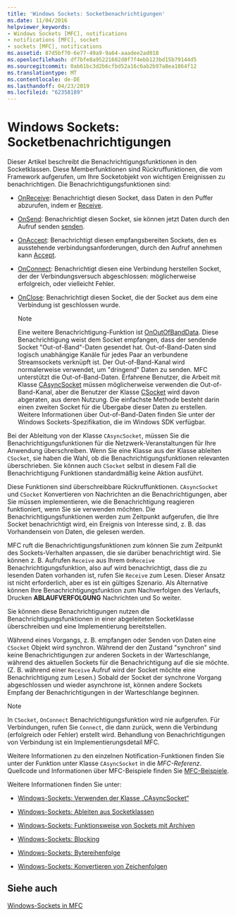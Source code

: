 ```yaml
---
title: 'Windows Sockets: Socketbenachrichtigungen'
ms.date: 11/04/2016
helpviewer_keywords:
- Windows Sockets [MFC], notifications
- notifications [MFC], socket
- sockets [MFC], notifications
ms.assetid: 87d5bf70-6e77-49a9-9a64-aaadee2ad018
ms.openlocfilehash: df7bfe8a95221682d0f7f4ebb123bd15b79144d5
ms.sourcegitcommit: 0ab61bc3d2b6cfbd52a16c6ab2b97a8ea1864f12
ms.translationtype: MT
ms.contentlocale: de-DE
ms.lasthandoff: 04/23/2019
ms.locfileid: "62358189"
---
```

# <a name="windows-sockets-socket-notifications"></a>Windows Sockets: Socketbenachrichtigungen

Dieser Artikel beschreibt die Benachrichtigungsfunktionen in den Socketklassen. Diese Memberfunktionen sind Rückruffunktionen, die vom Framework aufgerufen, um Ihre Socketobjekt von wichtigen Ereignissen zu benachrichtigen. Die Benachrichtigungsfunktionen sind:

- [OnReceive](../mfc/reference/casyncsocket-class.md#onreceive): Benachrichtigt diesen Socket, dass Daten in den Puffer abzurufen, indem er [Receive](../mfc/reference/casyncsocket-class.md#receive).

- [OnSend](../mfc/reference/casyncsocket-class.md#onsend): Benachrichtigt diesen Socket, sie können jetzt Daten durch den Aufruf senden [senden](../mfc/reference/casyncsocket-class.md#send).

- [OnAccept](../mfc/reference/casyncsocket-class.md#onaccept): Benachrichtigt diesen empfangsbereiten Sockets, den es ausstehende verbindungsanforderungen, durch den Aufruf annehmen kann [Accept](../mfc/reference/casyncsocket-class.md#accept).

- [OnConnect](../mfc/reference/casyncsocket-class.md#onconnect): Benachrichtigt diesen eine Verbindung herstellen Socket, der der Verbindungsversuch abgeschlossen: möglicherweise erfolgreich, oder vielleicht Fehler.

- [OnClose](../mfc/reference/casyncsocket-class.md#onclose): Benachrichtigt diesen Socket, die der Socket aus dem eine Verbindung ist geschlossen wurde.

    > [!NOTE]
    >  Eine weitere Benachrichtigung-Funktion ist [OnOutOfBandData](../mfc/reference/casyncsocket-class.md#onoutofbanddata). Diese Benachrichtigung weist dem Socket empfangen, dass der sendende Socket "Out-of-Band"-Daten gesendet hat. Out-of-Band-Daten sind logisch unabhängige Kanäle für jedes Paar an verbundene Streamsockets verknüpft ist. Der Out-of-Band-Kanal wird normalerweise verwendet, um "dringend" Daten zu senden. MFC unterstützt die Out-of-Band-Daten. Erfahrene Benutzer, die Arbeit mit Klasse [CAsyncSocket](../mfc/reference/casyncsocket-class.md) müssen möglicherweise verwenden die Out-of-Band-Kanal, aber die Benutzer der Klasse [CSocket](../mfc/reference/csocket-class.md) wird davon abgeraten, aus deren Nutzung. Die einfachste Methode besteht darin einen zweiten Socket für die Übergabe dieser Daten zu erstellen. Weitere Informationen über Out-of-Band-Daten finden Sie unter der Windows Sockets-Spezifikation, die im Windows SDK verfügbar.

Bei der Ableitung von der Klasse `CAsyncSocket`, müssen Sie die Benachrichtigungsfunktionen für die Netzwerk-Veranstaltungen für Ihre Anwendung überschreiben. Wenn Sie eine Klasse aus der Klasse ableiten `CSocket`, sie haben die Wahl, ob die Benachrichtigungsfunktionen relevanten überschrieben. Sie können auch `CSocket` selbst in diesem Fall die Benachrichtigung Funktionen standardmäßig keine Aktion ausführt.

Diese Funktionen sind überschreibbare Rückruffunktionen. `CAsyncSocket` und `CSocket` Konvertieren von Nachrichten an die Benachrichtigungen, aber Sie müssen implementieren, wie die Benachrichtigung reagieren funktioniert, wenn Sie sie verwenden möchten. Die Benachrichtigungsfunktionen werden zum Zeitpunkt aufgerufen, die Ihre Socket benachrichtigt wird, ein Ereignis von Interesse sind, z. B. das Vorhandensein von Daten, die gelesen werden.

MFC ruft die Benachrichtigungsfunktionen zum können Sie zum Zeitpunkt des Sockets-Verhalten anpassen, die sie darüber benachrichtigt wird. Sie können z. B. Aufrufen `Receive` aus Ihrem `OnReceive` Benachrichtigungsfunktion, also auf wird benachrichtigt, dass die zu lesenden Daten vorhanden ist, rufen Sie `Receive` zum Lesen. Dieser Ansatz ist nicht erforderlich, aber es ist ein gültiges Szenario. Als Alternative können Ihre Benachrichtigungsfunktion zum Nachverfolgen des Verlaufs, Drucken **ABLAUFVERFOLGUNG** Nachrichten und So weiter.

Sie können diese Benachrichtigungen nutzen die Benachrichtigungsfunktionen in einer abgeleiteten Socketklasse überschreiben und eine Implementierung bereitstellen.

Während eines Vorgangs, z. B. empfangen oder Senden von Daten eine `CSocket` Objekt wird synchron. Während der den Zustand "synchron" sind keine Benachrichtigungen zur anderen Sockets in der Warteschlange, während des aktuellen Sockets für die Benachrichtigung auf die sie möchte. (Z. B. während einer `Receive` Aufruf wird der Socket möchte eine Benachrichtigung zum Lesen.) Sobald der Socket der synchrone Vorgang abgeschlossen und wieder asynchrone ist, können andere Sockets Empfang der Benachrichtigungen in der Warteschlange beginnen.

> [!NOTE]
>  In `CSocket`, `OnConnect` Benachrichtigungsfunktion wird nie aufgerufen. Für Verbindungen, rufen Sie `Connect`, die dann zurück, wenn die Verbindung (erfolgreich oder Fehler) erstellt wird. Behandlung von Benachrichtigungen von Verbindung ist ein Implementierungsdetail MFC.

Weitere Informationen zu den einzelnen Notification-Funktionen finden Sie unter der Funktion unter Klasse `CAsyncSocket` in die *MFC-Referenz*. Quellcode und Informationen über MFC-Beispiele finden Sie [MFC-Beispiele](../overview/visual-cpp-samples.md).

Weitere Informationen finden Sie unter:

- [Windows-Sockets: Verwenden der Klasse „CAsyncSocket“](../mfc/windows-sockets-using-class-casyncsocket.md)

- [Windows-Sockets: Ableiten aus Socketklassen](../mfc/windows-sockets-deriving-from-socket-classes.md)

- [Windows-Sockets: Funktionsweise von Sockets mit Archiven](../mfc/windows-sockets-how-sockets-with-archives-work.md)

- [Windows-Sockets: Blocking](../mfc/windows-sockets-blocking.md)

- [Windows-Sockets: Bytereihenfolge](../mfc/windows-sockets-byte-ordering.md)

- [Windows-Sockets: Konvertieren von Zeichenfolgen](../mfc/windows-sockets-converting-strings.md)

## <a name="see-also"></a>Siehe auch

[Windows-Sockets in MFC](../mfc/windows-sockets-in-mfc.md)
